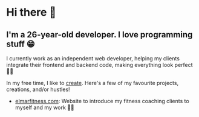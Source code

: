 <!--
**miguelaram2016/miguelaram2016** is a ✨ _special_ ✨ repository because its `README.md` (this file) appears on your GitHub profile.

Here are some ideas to get you started:

- 🔭 I’m currently working on ...
- 🌱 I’m currently learning ...
- 👯 I’m looking to collaborate on ...
- 🤔 I’m looking for help with ...
- 💬 Ask me about ...
- 📫 How to reach me: ...
- 😄 Pronouns: ...
- ⚡ Fun fact: ...
-->


# Hi there 👋

## I'm a 26-year-old developer. I love programming stuff 😁

I currently work as an independent web developer, helping my clients integrate their frontend and backend code, making everything look perfect 👌🏼

In my free time, I like to [create](https://mig.is-a.dev). Here's a few of my favourite projects, creations, and/or hustles!

- [elmarfitness.com](https://www.elmarfitness.com): Website to introduce my fitness coaching clients to myself and my work 💪🏼

